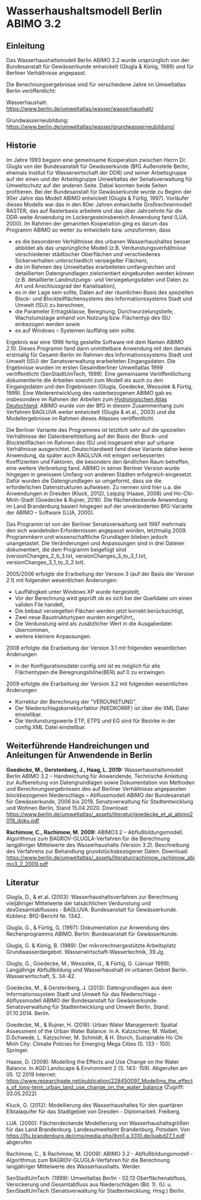 # Wasserhaushaltsmodell Berlin ABIMO 3.2

## Einleitung
Das Wasserhaushaltsmodell Berlin ABIMO 3.2 wurde ursprünglich von der Bundesanstalt für Gewässerkunde entwickelt (Glugla & König, 1989) und für Berliner Verhältnisse angepasst.

Die Berechnungsergebnisse sind für verschiedene Jahre im Umweltatlas Berlin veröffentlicht:

Wasserhaushalt: https://www.berlin.de/umweltatlas/wasser/wasserhaushalt/ 

Grundwasserneubildung: https://www.berlin.de/umweltatlas/wasser/grundwasserneubildung/ 

## Historie
Im Jahre 1993 begann eine gemeinsame Kooperation zwischen Herrn Dr. Glugla von der Bundesanstalt für Gewässerkunde (BfG Außenstelle Berlin, ehemals Institut für Wasserwirtschaft der DDR) und seiner Arbeitsgruppe auf der einen und der Arbeitsgruppe Umweltatlas der Senatsverwaltung für Umweltschutz auf der anderen Seite. Dabei konnten beide Seiten profitieren. Bei der Bundesanstalt für Gewässerkunde wurde zu Beginn der 90er Jahre das Modell ABIMO entwickelt (Glugla & Fürtig, 1997). Vorläufer dieses Modells war das in den 80er Jahren entwickelte Großrechnermodell RASTER, das auf Rasterbasis arbeitete und das über Jahrzehnte für die DDR-weite Anwendung im Lockergesteinsbereich Anwendung fand (LUA, 2000). Im Rahmen der genannten Kooperation ging es darum das Programm ABIMO so weiter zu entwickeln bzw. umzuformen, dass
-	es die besonderen Verhältnisse des urbanen Wasserhaushaltes besser abbildet als das ursprüngliche Modell (z.B. Verdunstungsverhältnisse verschiedener städtischer Oberflächen und verschiedenes Sickerverhalten unterschiedlich versiegelter Flächen), 
-	die im Rahmen des Umweltatlas erarbeiteten umfangreichen und detaillierten Datengrundlagen zielorientiert eingebunden werden können (z.B. detaillierte Landnutzungs- und Versiegelungsdaten und Daten zu Art und Anschlussgrad der Kanalisation),
-	es in der Lage sein sollte, Daten auf der räumlichen Basis des speziellen Block- und Blockteilflächensystems des Informationssystems Stadt und Umwelt (ISU) zu berechnen,
-	die Parameter Ertragsklasse, Beregnung, Durchwurzelungstiefe, Wachstumstage anhand von Nutzung bzw. Flächentyp des ISU einbezogen werden sowie
-	es auf Windows – Systemen lauffähig sein sollte.

Ergebnis war eine 1996 fertig gestellte Software mit dem Namen ABIMO 2.10. Dieses Programm fand dann unmittelbare Anwendung mit den damals erstmalig für Gesamt-Berlin im Rahmen des Informationssystems Stadt und Umwelt (ISU) der Senatsverwaltung erarbeiteten Eingangsdaten. Die Ergebnisse wurden im ersten Gesamtberliner Umweltatlas 1999 veröffentlicht (SenStadtUmTech, 1999). Eine gemeinsame Veröffentlichung dokumentierte die Arbeiten sowohl zum Modell als auch zu den Eingangsdaten und den Ergebnissen (Glugla, Goedecke, Wessolek & Fürtig, 1999). 
Eine Weiterentwicklung des rasterbezogenen ABIMO gab es insbesondere im Rahmen der Arbeiten zum [Hydrologischen Atlas Deutschland](https://geoportal.bafg.de/mapapps/resources/apps/HAD/index.html?lang=de). ABIMO wurde von der BfG in diesem Zusammenhang zum Verfahren BAGLUVA weiter entwickelt (Glugla & et.al., 2003) und die Modellergebnisse im Rahmen dieses Atlasses veröffentlicht. 

Die Berliner Variante des Programmes ist letztlich sehr auf die speziellen Verhältnisse der Datenbereitstellung auf der Basis der Block- und Blockteilflächen im Rahmen des ISU und insgesamt eher auf urbane Verhältnisse ausgerichtet. Deutschlandweit fand diese Variante daher keine Anwendung, da später auch BAGLUVA mit einigen verbesserten Koeffizienten und Faktoren, die besonders den ländlichen Raum betreffen, eine weitere Verbreitung fand. ABIMO in seiner Berliner Version wurde hingegen in gewissem Umfang von anderen Städten erfolgreich eingesetzt. Dafür wurden die Datengrundlagen so umgeformt, dass sie die erforderlichen Datenstrukturen aufwiesen. Zu nennen sind hier u.a. die Anwendungen in Dresden (Kluck, 2012), Leipzig (Haase, 2008) und Ho-Chi-Minh-Stadt (Goedecke & Rujner, 2016). Die flächendeckende Anwendung im Land Brandenburg basiert hingegen auf der unveränderten BfG-Variante der ABIMO – Software (LUA, 2000).

Das Programm ist von der Berliner Senatsverwaltung seit 1997 mehrmals den sich wandelnden Erfordernissen angepasst worden, letztmalig 2009. Programmkern und wissenschaftliche Grundlagen blieben jedoch unangetastet. Die Veränderungen und Anpassungen sind in drei Dateien dokumentiert, die dem Programm beigefügt sind (versionChanges_2_ti_3.txt, versionChanges_3_to_3_1.txt, versionChanges_3_1_to_3_2.txt).

2005/2006 erfolgte die Erarbeitung der Version 3 (auf der Basis der Version 2.1) mit folgenden wesentlichen Änderungen: 
-	Lauffähigkeit unter Windows XP wurde hergestellt,
-	Vor der Berechnung wird geprüft ob es sich bei der Quelldatei um einen validen File handelt,
-	Die bebaut versiegelten Flächen werden jetzt korrekt berücksichtigt,
-	Zwei neue Baustrukturtypen wurden eingeführt,,
-	Die Verdunstung wird als zusätzlicher Wert in die Ausgabedatei übernommen,
-	weitere kleinere Anpassungen.

2008 erfolgte die Erarbeitung der Version 3.1 mit folgenden wesentlichen Änderungen
-	in der Konfigurationsdatei config.xml ist es möglich für alle Flächentypen die Beregnungshöhe(BER) auf 0 zu erzwingen.

2009 erfolgte die Erarbeitung der Version 3.2 mit folgenden wesentlichen Änderungen
-	Korrektur der Berechnung der "VERDUNSTUNG",
-	Der Niederschlagskorrekturfaktor (NIEDKORRF) ist über die XML Datei einstellbar.
-	Die Verdunstungswerte ETP, ETPS und EG sind für Bezirke in der config.XML Datei einstellbar.

## Weiterführende Handreichungen und Anleitungen für Anwendende in Berlin

**Goedecke, M., Gerstenberg, J., Haag, L. 2019:**
Wasserhaushaltsmodell Berlin ABIMO 3.2 – Handreichung für Anwendende, Technische Anleitung zur Aufbereitung von Datengrundlagen sowie Dokumentation von Methoden und Berechnungsergebnissen des auf Berliner Verhältnisse angepassten blockbezogenen Niederschlags – Abflussmodell ABIMO der Bundesanstalt für Gewässerkunde, 2006 bis 2019, Senatsverwaltung für Stadtentwicklung und Wohnen Berlin, Stand 15.04.2020.
Download:
<https://www.berlin.de/umweltatlas/_assets/literatur/goedecke_et_al_abimo2019_doku.pdf>

**Rachimow, C., Rachimow, M. 2009:**
ABIMO3.2 – Abflußbildungsmodell. Algorithmus zum BAGROV-GLUGLA-Verfahren für die Berechnung langjähriger Mittelwerte des Wasserhaushalts (Version 3.2). Beschreibung des Verfahrens zur Behandlung grundstücksbezogener Daten.
Download:
<https://www.berlin.de/umweltatlas/_assets/literatur/rachimow_rachimow_abimo3_2_2009.pdf> 

## Literatur
Glugla, D., & et.al. (2003): Wasserhaushaltsverfahren zur Berechnung vieljähriger Mittelwerte der tatsächlichen Verdunstung und desGesamtabflusses - BAGLUVA. Bundesanstalt für Gewässerkunde. Koblenz: BfG-Bericht Nr. 1342.

Glugla, G., & Fürtig, G. (1997): Dokumentation zur Anwendung des Rechenprogramms ABIMO. Berlin: Bundesanstalt für Gewässerkunde.

Glugla, G. & König, B. (1989): Der mikrorechnergestützte Arbeitsplatz Grundwasserdargebot. Wasserwirtschaft-Wassertechnik, 39.Jg.

Glugla, G., Goedecke, M., Wessolek, G., & Fürtig, G. (Januar 1999); Langjährige Abflußbildung und Wasserhaushalt im urbanen Gebiet Berlin. Wasserwirtschaft, S. 34-42.

Goedecke, M., & Gerstenberg, J. (2013): Datengrundlagen aus dem Informationssystem Stadt und Umwelt für das Niederschlags - Abflussmodell ABIMO der Bundesanstalt für Gewässerkunde. Senatsverwaltung für Stadtentwicklung und Umwelt Berlin, Stand: 01.10.2014. Berlin.

Goedecke, M., & Rujner, H. (2016): Urban Water Management: Spatial Assessment of the Urban Water Balance. In A. Katzschner, M. Waibel, D.Schwede, L. Katzschner, M. Schmidt, & H. Storch, Sustainable Ho Chi Minh City: Climate Policies for Emerging Mega Cities (S. 133 - 150). Springer. 

Haase, D. (2008): Modelling the Effects and Use Change on the Water Balance. In AGD Landscape & Environment 2 (S. 143- 159). Abgerufen am 05. 12 2019
Internet: <https://www.researchgate.net/publication/228450097_Modelling_the_effects_of_long-term_urban_land_use_change_on_the_water_balance> (Zugriff: 03.05.2022)

Kluck, G. (2012): Modellierung des Wasserhaushaltes für den quartären Elbtalaquifer für das Stadtgebiet von Dresden - Diplomarbeit. Freiberg. 

LUA. (2000): Flächendeckende Modellierung von Wasserhaushaltsgrößen für das Land Brandenburg. Landesumweltamt Brandenburg, Potsdam. Von https://lfu.brandenburg.de/cms/media.php/lbm1.a.3310.de/luabd27_1.pdf abgerufen 

Rachimow, C., & Rachimow, M. (2009): ABIMO 3.2 - Abflußbildungsmodell - Algorithmus zum BAGROV-GLUGLA-Verfahren für die Berechnung langjähriger Mittelwerte des Wasserhaushalts. Werder. 

SenStadtUmTech. (1999): Umweltatlas Berlin - 02.13 Oberflächenabfluss, Versickerung und Gesamtabfluss aus Niederschlägen (Bd. 1). (U. u. SenStadtUmTech (Senatsverwaltung für Stadtentwicklung, Hrsg.) Berlin.
